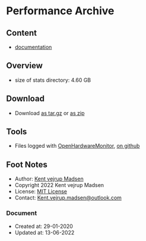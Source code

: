 # Performance Archive
## Content
* [documentation](docs/readme.md)


## Overview
* size of stats directory: 4.60 GB


## Download
* Download [as tar.gz](https://1drv.ms/u/s!AnVSo6qhoQp5j44rG0V-dvyoxs3r_w) or [as zip](https://1drv.ms/u/s!AnVSo6qhoQp5j49a5woqf6x41OHMYg?e=SgTFxC)


## Tools
* Files logged with [OpenHardwareMonitor](https://openhardwaremonitor.org/downloads/), 
[on github](https://github.com/openhardwaremonitor/openhardwaremonitor)


## Foot Notes
* Author: [Kent vejrup Madsen](https://github.com/kentVejrupMadsen/)
* Copyright 2022 Kent vejrup Madsen
* License: [MIT License](license.md)
* Contact: Kent.vejrup.madsen@outlook.com


### Document
* Created at: 29-01-2020
* Updated at: 13-06-2022
